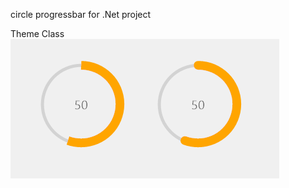 circle progressbar for .Net project

Theme Class
<img
src="https://github.com/xcodrer/CircularProgressBar/blob/master/CircularProgressBar.png"
raw=true
alt=""
style="margin-right: 10px;"
/>
